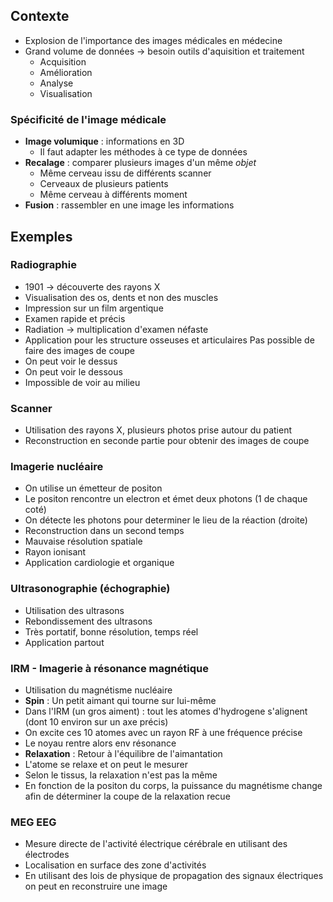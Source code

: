 ## Contexte
- Explosion de l'importance des images médicales en médecine
- Grand volume de données -> besoin outils d'aquisition et traitement
	- Acquisition
	- Amélioration
	- Analyse
	- Visualisation
### Spécificité de l'image médicale
- **Image volumique** : informations en 3D
	- Il faut adapter les méthodes à ce type de données
- **Recalage** : comparer plusieurs images d'un même *objet*
	- Même cerveau issu de différents scanner
	- Cerveaux de plusieurs patients
	- Même cerveau à différents moment
- **Fusion** : rassembler en une image les informations
## Exemples
### Radiographie
- 1901 -> découverte des rayons X
- Visualisation des os, dents et non des muscles
- Impression sur un film argentique
- Examen rapide et précis
- Radiation -> multiplication d'examen néfaste
- Application pour les structure osseuses et articulaires
Pas possible de faire des images de coupe
- On peut voir le dessus
- On peut voir le dessous
- Impossible de voir au milieu
### Scanner
- Utilisation des rayons X, plusieurs photos prise autour du patient
- Reconstruction en seconde partie pour obtenir des images de coupe
### Imagerie nucléaire
- On utilise un émetteur de positon
- Le positon rencontre un electron et émet deux photons (1 de chaque coté)
- On détecte les photons pour determiner le lieu de la réaction (droite)
- Reconstruction dans un second temps
- Mauvaise résolution spatiale
- Rayon ionisant
- Application cardiologie et organique
### Ultrasonographie (échographie)
- Utilisation des ultrasons
- Rebondissement des ultrasons
- Très portatif, bonne résolution, temps réel
- Application partout
### IRM - Imagerie à résonance magnétique
- Utilisation du magnétisme nucléaire
- **Spin** : Un petit aimant qui tourne sur lui-même
- Dans l'IRM (un gros aiment) : tout les atomes d'hydrogene s'alignent (dont 10 environ sur un axe précis)
- On excite ces 10 atomes avec un rayon RF à une fréquence précise
- Le noyau rentre alors env résonance
- **Relaxation** : Retour à l'équilibre de l'aimantation
- L'atome se relaxe et on peut le mesurer
- Selon le tissus, la relaxation n'est pas la même
- En fonction de la positon du corps, la puissance du magnétisme change afin de déterminer la coupe de la relaxation recue
### MEG EEG
- Mesure directe de l'activité électrique cérébrale en utilisant des électrodes
- Localisation en surface des zone d'activités
- En utilisant des lois de physique de propagation des signaux électriques on peut en reconstruire une image
